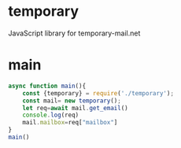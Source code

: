 # temporary
JavaScript library for temporary-mail.net
# main
```js
async function main(){
    const {temporary} = require('./temporary');
    const mail= new temporary();
    let req=await mail.get_email()
    console.log(req)
    mail.mailbox=req["mailbox"]
}
main()
```
